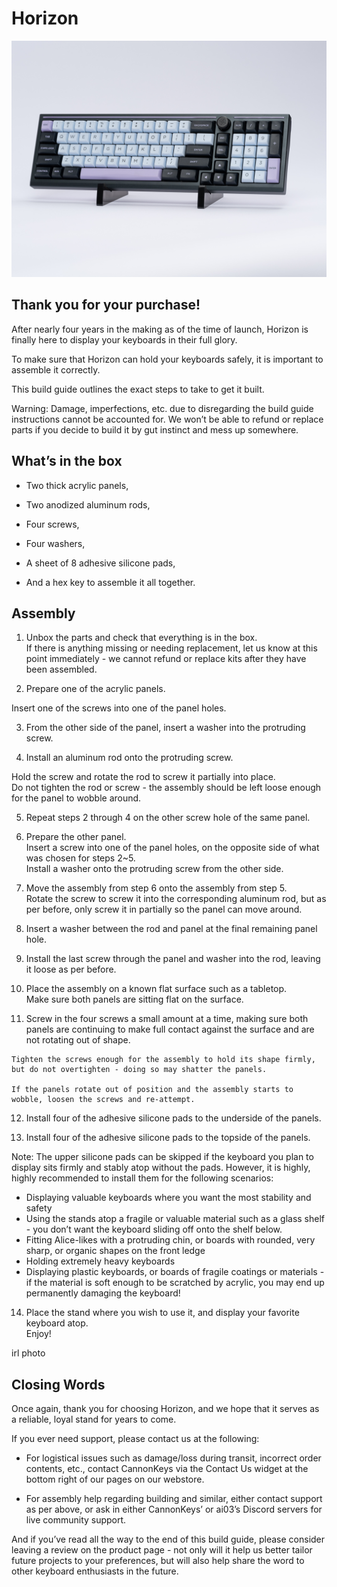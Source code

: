
# Horizon

![](images/horizon/Hor-complete.jpg)

## Thank you for your purchase!

  

After nearly four years in the making as of the time of launch, Horizon is finally here to display your keyboards in their full glory.

  

To make sure that Horizon can hold your keyboards safely, it is important to assemble it correctly.

This build guide outlines the exact steps to take to get it built.

  

Warning: Damage, imperfections, etc. due to disregarding the build guide instructions cannot be accounted for. We won’t be able to refund or replace parts if you decide to build it by gut instinct and mess up somewhere.

  

## What’s in the box

  

-   Two thick acrylic panels,
    
-   Two anodized aluminum rods,
    
-   Four screws,
    
-   Four washers,
    
-   A sheet of 8 adhesive silicone pads,
    
-   And a hex key to assemble it all together.
    

  

## Assembly

  

1.  Unbox the parts and check that everything is in the box.  
    If there is anything missing or needing replacement, let us know at this point immediately - we cannot refund or replace kits after they have been assembled.  
      
    
2.  Prepare one of the acrylic panels.
    

Insert one of the screws into one of the panel holes.
  

3.  From the other side of the panel, insert a washer into the protruding screw.  
      
    
4.  Install an aluminum rod onto the protruding screw.
    

Hold the screw and rotate the rod to screw it partially into place.  
Do not tighten the rod or screw - the assembly should be left loose enough for the panel to wobble around.  

5.  Repeat steps 2 through 4 on the other screw hole of the same panel.  
    
6.  Prepare the other panel.  
    Insert a screw into one of the panel holes, on the opposite side of what was chosen for steps 2~5.  
    Install a washer onto the protruding screw from the other side.  
    
7.  Move the assembly from step 6 onto the assembly from step 5.  
    Rotate the screw to screw it into the corresponding aluminum rod, but as per before, only screw it in partially so the panel can move around.  
      
    
8.  Insert a washer between the rod and panel at the final remaining panel hole.  
    
9.  Install the last screw through the panel and washer into the rod, leaving it loose as per before.   
      
    
10.  Place the assembly on a known flat surface such as a tabletop.  
    Make sure both panels are sitting flat on the surface.    
      
    
11.  Screw in the four screws a small amount at a time, making sure both panels are continuing to make full contact against the surface and are not rotating out of shape.  
      
    Tighten the screws enough for the assembly to hold its shape firmly, but do not overtighten - doing so may shatter the panels.  
      
    If the panels rotate out of position and the assembly starts to wobble, loosen the screws and re-attempt.
    
12.  Install four of the adhesive silicone pads to the underside of the panels.          
    
13.  Install four of the adhesive silicone pads to the topside of the panels.
  
Note: The upper silicone pads can be skipped if the keyboard you plan to display sits firmly and stably atop without the pads. However, it is highly, highly recommended to install them for the following scenarios:  
  
- Displaying valuable keyboards where you want the most stability and safety  
- Using the stands atop a fragile or valuable material such as a glass shelf - you don’t want the keyboard sliding off onto the shelf below.  
- Fitting Alice-likes with a protruding chin, or boards with rounded, very sharp, or organic shapes on the front ledge  
- Holding extremely heavy keyboards  
- Displaying plastic keyboards, or boards of fragile coatings or materials - if the material is soft enough to be scratched by acrylic, you may end up permanently damaging the keyboard!  
  
  

14.  Place the stand where you wish to use it, and display your favorite keyboard atop.  
    Enjoy!  
      
irl photo


## Closing Words

  

Once again, thank you for choosing Horizon, and we hope that it serves as a reliable, loyal stand for years to come.

  

If you ever need support, please contact us at the following:

-   For logistical issues such as damage/loss during transit, incorrect order contents, etc., contact CannonKeys via the Contact Us widget at the bottom right of our pages on our webstore.
    
-   For assembly help regarding building and similar, either contact support as per above, or ask in either CannonKeys’ or ai03’s Discord servers for live community support.
    

  
  

And if you’ve read all the way to the end of this build guide, please consider leaving a review on the product page - not only will it help us better tailor future projects to your preferences, but will also help share the word to other keyboard enthusiasts in the future.
